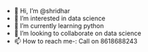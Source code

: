 - 👋 Hi, I’m @shridhar
- 👀 I’m interested in data science
- 🌱 I’m currently learning python
- 💞️ I’m looking to collaborate on data science
- 📫 How to reach me-: Call on 8618688243

<!---
vakratund123/vakratund123 is a ✨ special ✨ repository because its `README.md` (this file) appears on your GitHub profile.
You can click the Preview link to take a look at your changes.
--->
